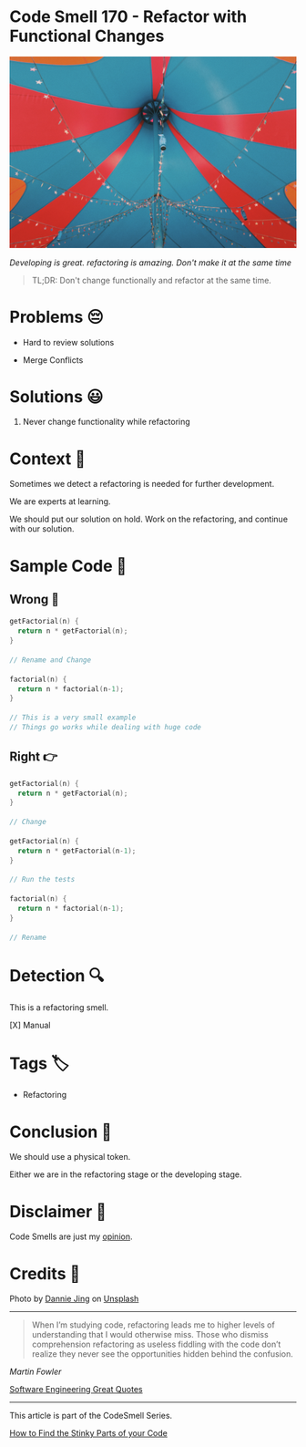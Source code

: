 # Code Smell 170 - Refactor with Functional Changes
            
![Code Smell 170 - Refactor with Functional Changes](Code%20Smell%20170%20-%20Refactor%20with%20Functional%20Changes.jpg)

*Developing is great. refactoring is amazing. Don't make it at the same time*

> TL;DR: Don't change functionally and refactor at the same time.

# Problems 😔 

- Hard to review solutions

- Merge Conflicts

# Solutions 😃

1. Never change functionality while refactoring

# Context 💬

Sometimes we detect a refactoring is needed for further development.

We are experts at learning.

We should put our solution on hold. Work on the refactoring, and continue with our solution.

# Sample Code 📖

## Wrong 🚫

<!-- [Gist Url](https://gist.github.com/mcsee/f07e5ef021600a82d086fe7cb001fb84) -->

```kotlin
getFactorial(n) {
  return n * getFactorial(n);
}

// Rename and Change

factorial(n) {
  return n * factorial(n-1);
}

// This is a very small example
// Things go works while dealing with huge code
```

## Right 👉

<!-- [Gist Url](https://gist.github.com/mcsee/7ae7ad75035ee5c5d1180d0db966dece) -->

```kotlin
getFactorial(n) {
  return n * getFactorial(n);
}

// Change

getFactorial(n) {
  return n * getFactorial(n-1);
}

// Run the tests

factorial(n) {
  return n * factorial(n-1);
}

// Rename
```

# Detection 🔍

This is a refactoring smell.

[X] Manual

# Tags 🏷️

- Refactoring

# Conclusion 🏁

We should use a physical token.

Either we are in the refactoring stage or the developing stage.

# Disclaimer 📘

Code Smells are just my [opinion](https://github.com/mcsee/Software-Design-Articles/tree/main/Articles/Blogging/I%20Wrote%20More%20than%2090%20Articles%20on%202021%20Here%20is%20What%20I%20Learned/readme.md).

# Credits 🙏

Photo by [Dannie Jing](https://unsplash.com/@dannie_jing) on [Unsplash](https://unsplash.com/s/photos/circus)
  
* * *

> When I’m studying code, refactoring leads me to higher levels of understanding that I would otherwise miss. Those who dismiss comprehension refactoring as useless fiddling with the code don’t realize they never see the opportunities hidden behind the confusion.

_Martin Fowler_
 
[Software Engineering Great Quotes](https://github.com/mcsee/Software-Design-Articles/tree/main/Articles/Quotes/Software%20Engineering%20Great%20Quotes/readme.md)

* * *

This article is part of the CodeSmell Series.

[How to Find the Stinky Parts of your Code](https://github.com/mcsee/Software-Design-Articles/tree/main/Articles/Code%20Smells/How%20to%20Find%20the%20Stinky%20parts%20of%20your%20Code/readme.md)